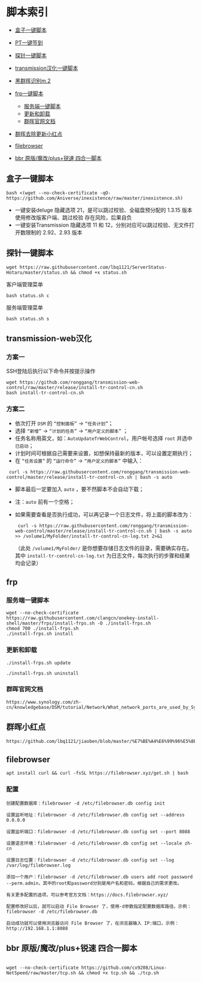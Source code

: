 # 脚本索引

* [  盒子一键脚本  ](#盒子一键脚本)
* [PT一键签到](https://github.com/lbq1121/jiaoben/raw/master/PT%E7%AB%99%E4%B8%80%E9%94%AE%E7%AD%BE%E5%88%B0.bat)


* [  探针一键脚本  ](#探针一键脚本)


* [ transmission汉化一键脚本  ](#transmission )
* [黑群晖识别m.2](https://github.com/lbq1121/jiaoben/blob/master/%E9%BB%91%E7%BE%A4%E6%99%96%E8%AF%86%E5%88%ABm.2.md)


* [  frp一键脚本](#frp)
  * [  服务端一键脚本](#服务端一键脚本)
  * [  更新和卸载](#更新和卸载)
  * [  群晖官网文档](#群晖官网文档)

* [ 群晖去除更新小红点 ](#群晖小红点)

* [filebrowser](#filebrowser)

* [bbr 原版/魔改/plus+锐速 四合一脚本](#bbr-原版魔改plus锐速-四合一脚本)

## 盒子一键脚本


```shell
bash <(wget --no-check-certificate -qO- https://github.com/Aniverse/inexistence/raw/master/inexistence.sh)
```

- 一键安装deluge 隐藏选项 21，是可以跳过校验、全磁盘预分配的 1.3.15 版本
使用修改版客户端、跳过校验 存在风险，后果自负
- 一键安装Transmission 隐藏选项 11 和 12，分别对应可以跳过校验、无文件打开数限制的 2.92、2.93 版本


## 探针一键脚本

```shell
wget https://raw.githubusercontent.com/lbq1121/ServerStatus-Hotaru/master/status.sh && chmod +x status.sh
```

客户端管理菜单
```shell
bash status.sh c
```

服务端管理菜单
```shell
bash status.sh s
```

## transmission-web汉化

### 方案一

SSH登陆后执行以下命令并按提示操作

```shell
wget https://github.com/ronggang/transmission-web-control/raw/master/release/install-tr-control-cn.sh
bash install-tr-control-cn.sh
```

### 方案二


- 依次打开 `DSM` 的 `“控制面板”` -> `“任务计划”`；
- 选择 `“新增”` -> `“计划的任务”` -> `“用户定义的脚本”` ；
- 任务名称用英文，如：`AutoUpdateTrWebControl`，用户帐号选择 `root` 并选中 `已启动`；
- 计划时间可根据自己需要来设置，如想保持最新的版本，可以设置定期执行；
- 在 `“任务设置”` 的 `“运行命令”` -> `“用户定义的脚本”` 中输入：

```
 curl -s https://raw.githubusercontent.com/ronggang/transmission-web-control/master/release/install-tr-control-cn.sh | bash -s auto
```

- 脚本最后一定要加入 `auto` ，要不然脚本不会自动下载；

- 注：`auto` 前有一个空格；

- 如果需要查看是否执行成功，可以再记录一个日志文件，将上面的脚本改为：

  ```
   curl -s https://raw.githubusercontent.com/ronggang/transmission-web-control/master/release/install-tr-control-cn.sh | bash -s auto >> /volume1/MyFolder/install-tr-control-cn-log.txt 2>&1
  ```

  （此处 `/volume1/MyFolder/` 是你想要存储日志文件的目录，需要确实存在。其中 `install-tr-control-cn-log.txt` 为日志文件，每次执行的步骤和结果均会记录）


## frp

### 服务端一键脚本

```
wget --no-check-certificate https://raw.githubusercontent.com/clangcn/onekey-install-shell/master/frps/install-frps.sh -O ./install-frps.sh
chmod 700 ./install-frps.sh
./install-frps.sh install
````

### 更新和卸载

```
./install-frps.sh update

./install-frps.sh uninstall

```

### 群晖官网文档

```
https://www.synology.com/zh-cn/knowledgebase/DSM/tutorial/Network/What_network_ports_are_used_by_Synology_services
```
## 群晖小红点

```
https://github.com/lbq1121/jiaoben/blob/master/%E7%BE%A4%E6%99%96%E5%8E%BB%E5%B0%8F%E7%BA%A2%E7%82%B9.md
```
## filebrowser

``` 
apt install curl && curl -fsSL https://filebrowser.xyz/get.sh | bash
```

### 配置


``` 
创建配置数据库：filebrowser -d /etc/filebrowser.db config init

设置监听地址：filebrowser -d /etc/filebrowser.db config set --address 0.0.0.0

设置监听端口：filebrowser -d /etc/filebrowser.db config set --port 8088

设置语言环境：filebrowser -d /etc/filebrowser.db config set --locale zh-cn

设置日志位置：filebrowser -d /etc/filebrowser.db config set --log /var/log/filebrowser.log

添加一个用户：filebrowser -d /etc/filebrowser.db users add root password --perm.admin，其中的root和password分别是用户名和密码，根据自己的需求更改。

有关更多配置的选项，可以参考官方文档：https://docs.filebrowser.xyz/

配置修改好以后，就可以启动 File Browser 了，使用-d参数指定配置数据库路径。示例：filebrowser -d /etc/filebrowser.db

启动成功就可以使用浏览器访问 File Browser 了，在浏览器输入 IP:端口，示例：http://192.168.1.1:8088

```


## bbr 原版/魔改/plus+锐速 四合一脚本

```

wget --no-check-certificate https://github.com/cx9208/Linux-NetSpeed/raw/master/tcp.sh && chmod +x tcp.sh && ./tcp.sh

```